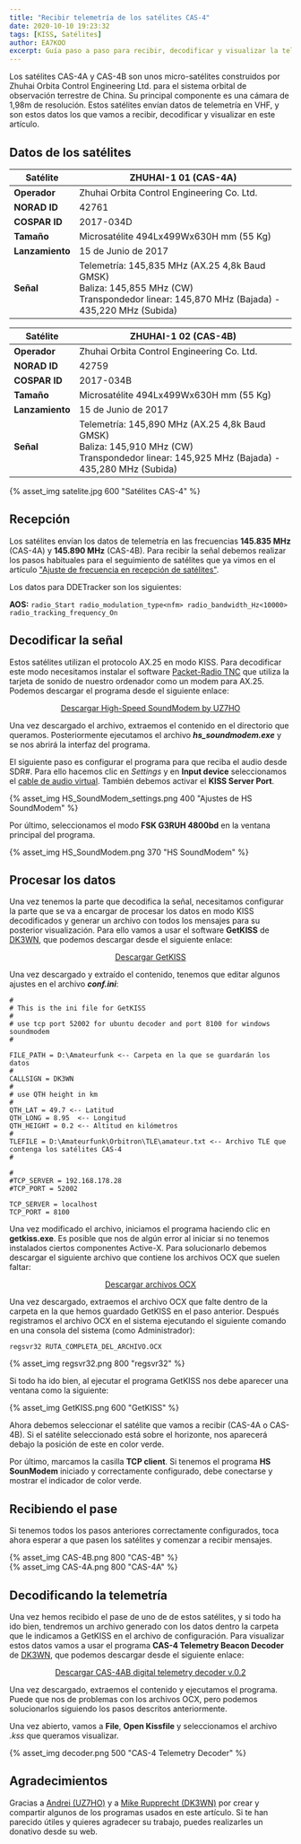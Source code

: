 ```yaml
---
title: "Recibir telemetría de los satélites CAS-4"
date: 2020-10-10 19:23:32
tags: [KISS, Satélites]
author: EA7KOO
excerpt: Guía paso a paso para recibir, decodificar y visualizar la telemetría de los satélites CAS-4.
---
```


Los satélites CAS-4A y CAS-4B son unos micro-satélites construidos por Zhuhai Orbita Control Engineering Ltd. para el sistema orbital de observación terrestre de China. Su principal componente es una cámara de 1,98m de resolución. Estos satélites envían datos de telemetría en VHF, y son estos datos los que vamos a recibir, decodificar y visualizar en este artículo.

<!-- more -->

## Datos de los satélites

| Satélite        | ZHUHAI-1 01 (CAS-4A) |
|-----------------|---|
| **Operador**    | Zhuhai Orbita Control Engineering Co. Ltd. |
| **NORAD ID**    | 42761 |
| **COSPAR ID**   | 2017-034D |
| **Tamaño**      | Microsatélite 494Lx499Wx630H mm (55 Kg) |
| **Lanzamiento** | 15 de Junio de 2017 |
| **Señal**       | Telemetría: 145,835 MHz (AX.25 4,8k Baud GMSK) <br> Baliza: 145,855 MHz (CW) <br> Transpondedor linear: 145,870 MHz (Bajada) - 435,220 MHz (Subida)|


| Satélite        | ZHUHAI-1 02 (CAS-4B) |
|-----------------|---|
| **Operador**    | Zhuhai Orbita Control Engineering Co. Ltd. |
| **NORAD ID**    | 42759 |
| **COSPAR ID**   | 2017-034B |
| **Tamaño**      | Microsatélite 494Lx499Wx630H mm (55 Kg) |
| **Lanzamiento** | 15 de Junio de 2017 |
| **Señal**       | Telemetría: 145,890 MHz (AX.25 4,8k Baud GMSK) <br> Baliza: 145,910 MHz (CW) <br> Transpondedor linear: 145,925 MHz (Bajada) - 435,280 MHz (Subida)|

{% asset_img satelite.jpg 600 "Satélites CAS-4" %}


## Recepción

Los satélites envían los datos de telemetría en las frecuencias **145.835 MHz** (CAS-4A) y **145.890 MHz** (CAS-4B). Para recibir la señal debemos realizar los pasos habituales para el seguimiento de satélites que ya vimos en el artículo ["Ajuste de frecuencia en recepción de satélites"](/ajuste-frecuencia-doppler-orbitron/).

Los datos para DDETracker son los siguientes:

**AOS:**
    ```
    radio_Start
    radio_modulation_type<nfm>
    radio_bandwidth_Hz<10000>
    radio_tracking_frequency_On
    ```


## Decodificar la señal

Estos satélites utilizan el protocolo AX.25 en modo KISS. Para decodificar este modo necesitamos instalar el software [Packet-Radio TNC](http://uz7.ho.ua/packetradio.htm) que utiliza la tarjeta de sonido de nuestro ordenador como un modem para AX.25.
Podemos descargar el programa desde el siguiente enlace:
[<center>Descargar High-Speed SoundModem by UZ7HO</center>](http://uz7.ho.ua/modem_beta/hs_soundmodem27.zip)

Una vez descargado el archivo, extraemos el contenido en el directorio que queramos. Posteriormente ejecutamos el archivo **_hs\_soundmodem.exe_** y se nos abrirá la interfaz del programa.

El siguiente paso es configurar el programa para que reciba el audio desde SDR#. Para ello hacemos clic en _Settings_ y en **Input device** seleccionamos el [cable de audio virtual](/instalacion-virtual-cable-audio/). También debemos activar el **KISS Server Port**.

{% asset_img HS_SoundModem_settings.png 400 "Ajustes de HS SoundModem" %}

Por último, seleccionamos el modo **FSK G3RUH 4800bd** en la ventana principal del programa.

{% asset_img HS_SoundModem.png 370 "HS SoundModem" %}


## Procesar los datos

Una vez tenemos la parte que decodifica la señal, necesitamos configurar la parte que se va a encargar de procesar los datos en modo KISS decodificados y generar un archivo con todos los mensajes para su posterior visualización. Para ello vamos a usar el software **GetKISS** de [DK3WN](https://www.dk3wn.info/wp/ueber-mich/), que podemos descargar desde el siguiente enlace:
[<center>Descargar GetKISS</center>](https://www.dk3wn.info/files/getkiss.zip)

Una vez descargado y extraído el contenido, tenemos que editar algunos ajustes en el archivo **_conf.ini_**:

```
#
# This is the ini file for GetKISS
#
# use tcp port 52002 for ubuntu decoder and port 8100 for windows soundmodem
#

FILE_PATH = D:\Amateurfunk <-- Carpeta en la que se guardarán los datos
#
CALLSIGN = DK3WN
#
# use QTH height in km
#
QTH_LAT = 49.7 <-- Latitud
QTH_LONG = 8.95  <-- Longitud
QTH_HEIGHT = 0.2 <-- Altitud en kilómetros
#
TLEFILE = D:\Amateurfunk\Orbitron\TLE\amateur.txt <-- Archivo TLE que contenga los satélites CAS-4
#

#
#TCP_SERVER = 192.168.178.28
#TCP_PORT = 52002

TCP_SERVER = localhost
TCP_PORT = 8100
```

Una vez modificado el archivo, iniciamos el programa haciendo clic en **getkiss.exe**. Es posible que nos de algún error al iniciar si no tenemos instalados ciertos componentes Active-X. Para solucionarlo debemos descargar el siguiente archivo que contiene los archivos OCX que suelen faltar:
[<center>Descargar archivos OCX</center>](https://www.dk3wn.info/files/ocx.zip)

Una vez descargado, extraemos el archivo OCX que falte dentro de la carpeta en la que hemos guardado GetKISS en el paso anterior. Después registramos el archivo OCX en el sistema ejecutando el siguiente comando en una consola del sistema (como Administrador):

```
regsvr32 RUTA_COMPLETA_DEL_ARCHIVO.OCX
```

{% asset_img regsvr32.png 800 "regsvr32" %}

Si todo ha ido bien, al ejecutar el programa GetKISS nos debe aparecer una ventana como la siguiente:

{% asset_img GetKISS.png 600 "GetKISS" %}

Ahora debemos seleccionar el satélite que vamos a recibir (CAS-4A o CAS-4B). Si el satélite seleccionado está sobre el horizonte, nos aparecerá debajo la posición de este en color verde.

Por último, marcamos la casilla **TCP client**. Si tenemos el programa **HS SounModem** iniciado y correctamente configurado, debe conectarse y mostrar el indicador de color verde.


## Recibiendo el pase

Si tenemos todos los pasos anteriores correctamente configurados, toca ahora esperar a que pasen los satélites y comenzar a recibir mensajes.

{% asset_img CAS-4B.png 800 "CAS-4B" %}
<br/>
{% asset_img CAS-4A.png 800 "CAS-4A" %}


## Decodificando la telemetría

Una vez hemos recibido el pase de uno de de estos satélites, y si todo ha ido bien, tendremos un archivo generado con los datos dentro la carpeta que le indicamos a GetKISS en el archivo de configuración. Para visualizar estos datos vamos a usar el programa **CAS-4 Telemetry Beacon Decoder** de [DK3WN](https://www.dk3wn.info/wp/ueber-mich/), que podemos descargar desde el siguiente enlace:
[<center>Descargar CAS-4AB digital telemetry decoder v.0.2</center>](https://www.dk3wn.info/files/cas4ab.zip)

Una vez descargado, extraemos el contenido y ejecutamos el programa. Puede que nos de problemas con los archivos OCX, pero podemos solucionarlos siguiendo los pasos descritos anteriormente.

Una vez abierto, vamos a **File**, **Open Kissfile** y seleccionamos el archivo _.kss_ que queramos visualizar.

{% asset_img decoder.png 500 "CAS-4 Telemetry Decoder" %}


## Agradecimientos

Gracias a [Andrei (UZ7HO)](http://uz7.ho.ua/) y a [Mike Rupprecht (DK3WN)](https://www.dk3wn.info/wp/ueber-mich/) por crear y compartir algunos de los programas usados en este artículo.
Si te han parecido útiles y quieres agradecer su trabajo, puedes realizarles un donativo desde su web.
